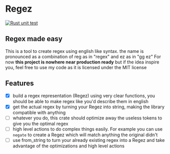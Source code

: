 # Regez

[![Rust unit test](https://github.com/Sorann753/Regez/actions/workflows/rust.yml/badge.svg)](https://github.com/Sorann753/Regez/actions/workflows/rust.yml)

## Regex made easy
This is a tool to create regex using english like syntax. the name is pronounced as a combination of reg as in "regex" and ez as in "gg ez"
For now **this project is nowhere near production ready** but if the idea inspire you, feel free to use my code as it is licensed under the MIT license

## Features
- [X] build a regex representation (Regez) using very clear functions, you should be able to make regex like you'd describe them in english
- [X] get the actual regex by turning your Regez into string, making the library compatible with anything
- [ ] whatever you do, this crate should optimize away the useless tokens to give you the optimal regex
- [ ] high level actions to do complex things easily. For example you can use `negate` to create a Regez which will match anything the original didn't
- [ ] use from_string to turn your already existing regex into a Regez and take advantage of the optimizations and high level actions
